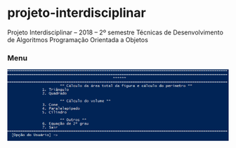 # projeto-interdisciplinar

Projeto Interdisciplinar – 2018 – 2º semestre Técnicas de Desenvolvimento de Algoritmos Programação Orientada a Objetos


### Menu
![Alt text](imagens/menu.PNG?raw=true "Menu")


